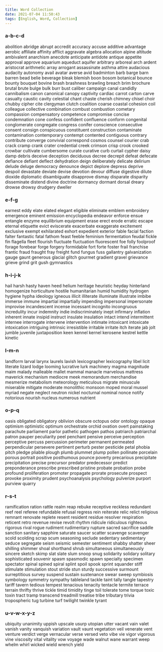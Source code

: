 ```yaml
---
title: Word Collection
date: 2021-07-04 11:50:43
tags: [English, Word, Collection]
---
```




### a-b-c-d

 abolition abridge abrupt accredit accuracy accuse additive advantage aerobic affiliate affinity afflict aggravate algebra allocation alpine altitude ambivalent anarchism anecdote anticipate antidote antique appetite approval approve aquarium aqueduct aquifer arbitrary arboreal arch ardent aristocrat arithmetic array arrogant assassinate asthma attire audacious audacity autonomy avail avatar averse avid badminton barb barge barn barren bead belie beverage bleak blemish boon bosom botanical bounce bounty bouquet bovine brash brashness brawling breach brim brochure brutal brute bulge bulk burr bust caliber campaign canal candidly cannibalism canon canonical canopy captivity cardiac carrot carton carve casualty caustic cavity celestial chant chaste cherish chimney chisel choir chubby cipher cite clergyman clutch coalition coarse coastal cohesion coil colleague collective combination combust combustion cometary compassion compensatory competence compromise concise condemnation cone confess confident confluence conform congenital conglomerate congregate congress conifer conscience consecutive consent consign conspicuous constituent construction contaminate contamination contemporary contempt contented contiguous contrary contribute converge convivial correspond cosmos counsel courier crab crack cramp crank crater credential creek crimson crisp crook crooked crowbar cultivate cumbersome curate curative curb curtail cypher daisy damp debris deceive deception deciduous decree decrepit defeat defecate defiance defiant deflect dehydration deign deliberately delicate delirium delude deluge democracy denounce depict deplore depress deprive despoil devastate deviate devise devotion devour diffuse digestive dilute dioxide diplomatic disambiguate disapprove dismay disparate disparity disseminate distend divine doctrine dormancy dormant dorsal dreary drowse drowsy drudgery dweller 

### e-f-g

 earnest eddy elate elated elegant eligible eliminate emblem embroidery emergence eminent emission encyclopedia endeavor enforce ensue entangle enzyme equilibrium equipment erase erect erode erratic escape eternal etiquette evict eviscerate exacerbate exaggerate excitement exclusive exempt exhilarated exhort expedient exterior fable facial faction falter fantastic fatal fathom feast feeble feminism fermentation feudal fickle fin flagella fleet flourish fluctuate fluctuation fluorescent foe folly foolproof forage forebear forge forgery formidable fort forte foster frail franchise frantic fraud fraught fray freight fund fungus fuss gallantry galvanization gauge gaunt generous glacial glitch gourmet gradient gravel grievance grieve grind grit gush gymnastics 

### h-i-j-k

 hail harsh hasty haven heed helium heritage heuristic heyday hinterland homogenize horticulture hostile humanitarian humid humidity hydrogen hygiene hypha ideology igneous illicit illiterate illuminate illustrate imbibe immerse immune impartial impartially impending impersonal impersonate improvise incandescent incense incessant incognito incongruous incredulity incur indemnity indie indiscriminately inept infirmary inflation inherent innate insipid instruct insulate insulation intact intend intermittent internee interrogate intervene intervention intimate intoxicant intoxicate intoxication intriguing intrinsic irresistible irritable irritate itch iterate jab jolt jumble juvenile juxtaposition keen kennel kernel kerosene kestrel kettle kinetic 

### l-m-n

 landform larval larynx laurels lavish lexicographer lexicography libel licit literate lizard lodge looming lucrative lurk machinery magma magnitude maim malady malleable mallet mammal manacle marvelous mattress maverick mechanism mediocre meek memorandum merchandise mesmerize metabolism meteorology meticulous migrate minuscule miserable mitigate moderate monolithic monsoon moped moral mussel myriad negate neglect neutron nickel nocturnal nominal nonce notify notorious nourish nucleus numerous nutrient 

### o-p-q

 oasis obligated obligatory oblivion obscure octopus odor ontology opaque optimism optimistic optimum orchestrate orchid ovation overt painstaking parachute parliament parlor pathetic pathogen pathos patriarch patriarchal patron pauper peculiarity peel penchant pensive perceive perception perceptive percuss percussion perimeter permanent permeated perpendicular persevere pertinent perturb pester pesticide petal phobia pitch pledge pliable plough plumb plummet plump pollen pollinate porcelain porous portrait positive posthumous pounce poverty precarious precipitate precipitation precise precursor predator predecessor predict preponderance prescribe prescribed pristine probate probation probe profound proliferation promoter propagate prorate prosecute prospect provoke proximity prudent psychoanalysis psychology pulverize purport purview quarry 

### r-s-t

 ramification ration rattle realm reap rebuke receptive reckless redundant reef reel referee refundable refusal regress rein reiterate relic relict religious remnant renovate replete resent resident residue resolver respiration reticent retro revenue revise revolt rhythm ridicule ridiculous righteous rigorous rival rogue rudiment rudimentary rupture sacred sacrifice saddle sanction sanitary sapphire saturate saucer scatter scavenge scavenger scold scolding scrap scum seasoning seclude sedentary sedimentary seduce segregate seism seismic semester sentiment shabby shatter sheer shilling shimmer shoal shorthand shrub simultaneous simultaneously sincere sketch skimp slat slate slum snoop snug solidarity solidary solitary sophisticated souvenir spasm spasmodic spawn specialty specimen spectator spinal spined spiral splint spoil spook sprint squander stiff stimulate stimulation stout stride stun sturdy successive surmount surreptitious survey suspend sustain sustenance swear sweep symbiosis symbology symmetry sympathy tableland tackle taint tally tangle tapestry tariff tavern tedious tempest tenacious tenacity tentacle termite terrace terrain thrifty thrive tickle timid timidity tinge toil tolerate tome torque toxic toxin tract tramp transcend treadmill treatise tribe tributary trivia tropospheric tug turbine turf twilight twinkle tyrant 

### u-v-w-x-y-z

 ubiquity unanimity uppish upscale usurp utopian utter vacant vain valet vanish vanity vanquish variation vault vaunt vegetation veil venerate vent venture verdict verge vernacular verse versed veto vibe vie vigor vigorous vine viscosity vital vitality vow voyage wade walnut wane warrant weep whelm whirl wicked wield wrench yield